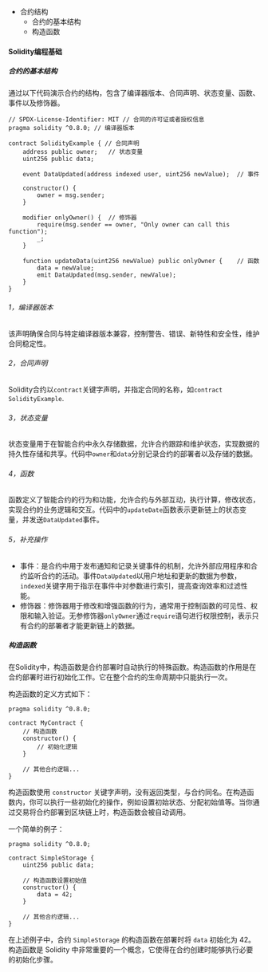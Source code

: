 * 合约结构
  * 合约的基本结构
  * 构造函数



#### Solidity编程基础

##### 合约的基本结构

通过以下代码演示合约的结构，包含了编译器版本、合同声明、状态变量、函数、事件以及修饰器。

```solidity
// SPDX-License-Identifier: MIT // 合同的许可证或者授权信息
pragma solidity ^0.8.0; // 编译器版本

contract SolidityExample { // 合同声明
    address public owner;	// 状态变量
    uint256 public data;

    event DataUpdated(address indexed user, uint256 newValue);	// 事件

    constructor() {
        owner = msg.sender;
    }

    modifier onlyOwner() {	// 修饰器
        require(msg.sender == owner, "Only owner can call this function");
        _;
    }

    function updateData(uint256 newValue) public onlyOwner {	// 函数
        data = newValue;
        emit DataUpdated(msg.sender, newValue);
    }
}

```



###### 1，编译器版本

该声明确保合同与特定编译器版本兼容，控制警告、错误、新特性和安全性，维护合同稳定性。

###### 2，合同声明

Solidity合约以`contract`关键字声明，并指定合同的名称，如`contract SolidityExample`.

###### 3，状态变量

状态变量用于在智能合约中永久存储数据，允许合约跟踪和维护状态，实现数据的持久性存储和共享。代码中`owner`和`data`分别记录合约的部署者以及存储的数据。

###### 4，函数

函数定义了智能合约的行为和功能，允许合约与外部互动，执行计算，修改状态，实现合约的业务逻辑和交互。代码中的`updateDate`函数表示更新链上的状态变量，并发送`DataUpdated`事件。

###### 5，补充操作

* 事件：是合约中用于发布通知和记录关键事件的机制，允许外部应用程序和合约监听合约的活动。事件`DataUpdated`以用户地址和更新的数据为参数，`indexed`关键字用于指示在事件中对参数进行索引，提高查询效率和过滤性能。
* 修饰器：修饰器用于修改和增强函数的行为，通常用于控制函数的可见性、权限和输入验证。无参修饰器`onlyOwner`通过`require`语句进行权限控制，表示只有合约的部署者才能更新链上的数据。



##### 构造函数

在Solidity中，构造函数是合约部署时自动执行的特殊函数。构造函数的作用是在合约部署时进行初始化工作。它在整个合约的生命周期中只能执行一次。

构造函数的定义方式如下：

```solidity
pragma solidity ^0.8.0;

contract MyContract {
    // 构造函数
    constructor() {
        // 初始化逻辑
    }

    // 其他合约逻辑...
}
```

构造函数使用 `constructor` 关键字声明，没有返回类型，与合约同名。在构造函数内，你可以执行一些初始化的操作，例如设置初始状态、分配初始值等。当你通过交易将合约部署到区块链上时，构造函数会被自动调用。

一个简单的例子：

```solidity
pragma solidity ^0.8.0;

contract SimpleStorage {
    uint256 public data;

    // 构造函数设置初始值
    constructor() {
        data = 42;
    }

    // 其他合约逻辑...
}
```

在上述例子中，合约 `SimpleStorage` 的构造函数在部署时将 `data` 初始化为 42。构造函数是 Solidity 中非常重要的一个概念，它使得在合约创建时能够执行必要的初始化步骤。

